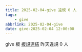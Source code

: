 ```yaml
---
title: 2025-02-04-give 違規 0 人
tags:
    - give
abbrlink: 2025-02-04-give
date: give-2025-02-04 12:00:00
---
```

give 板 [板規連結](https://www.ptt.cc/bbs/give/M.1612495900.A.C32.html)
昨天違規 0 人
